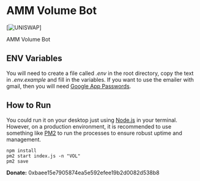 # AMM Volume Bot
[![UNISWAP](https://www.bitkub.com/static/images/buy-sell/coin_header/42-Uniswap-H.svg)]

AMM Volume Bot 

## ENV Variables 
You will need to create a file called *.env* in the root directory, copy the text in *.env.example* and fill in the variables. 
If you want to use the emailer with gmail, then you will need [Google App Passwords](https://support.google.com/accounts/answer/185833?hl=en). 

## How to Run
You could run it on your desktop just using [Node.js](https://github.com/nodejs/node) in your terminal. However, on a production environment, it is recommended to use something like [PM2](https://github.com/Unitech/pm2) to run the processes to ensure robust uptime and management. 
```
npm install
pm2 start index.js -n "VOL"
pm2 save

```
**Donate:** 0xbaee15e7905874ea5e592efee19b2d0082d538b8
